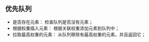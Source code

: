 ## 优先队列

* 是否存在元素：         检查队列是否没有元素；
* 根据权重插入元素：      根据关联权重添加元素到队列中；
* 拉取最高权重的元素：    从队列移除有最高权重的元素，并且返回它；